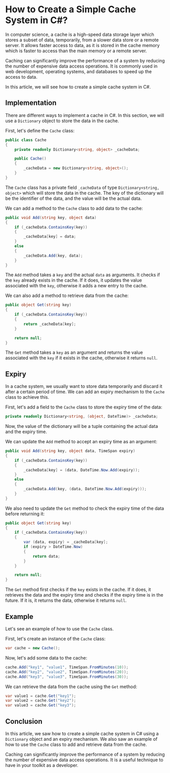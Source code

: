# How to Create a Simple Cache System in C#?

In computer science, a cache is a high-speed data storage layer which stores a subset of data, temporarily, from a slower data store or a remote server. It allows faster access to data, as it is stored in the cache memory which is faster to access than the main memory or a remote server.

Caching can significantly improve the performance of a system by reducing the number of expensive data access operations. It is commonly used in web development, operating systems, and databases to speed up the access to data.

In this article, we will see how to create a simple cache system in C#.

## **Implementation**

There are different ways to implement a cache in C#. In this section, we will use a `Dictionary` object to store the data in the cache.

First, let's define the `Cache` class:

```csharp
public class Cache
{
    private readonly Dictionary<string, object> _cacheData;

    public Cache()
    {
        _cacheData = new Dictionary<string, object>();
    }
}
```

The `Cache` class has a private field `_cacheData` of type `Dictionary<string, object>` which will store the data in the cache. The key of the dictionary will be the identifier of the data, and the value will be the actual data.

We can add a method to the `Cache` class to add data to the cache:

```csharp
public void Add(string key, object data)
{
    if (_cacheData.ContainsKey(key))
    {
        _cacheData[key] = data;
    }
    else
    {
        _cacheData.Add(key, data);
    }
}
```

The `Add` method takes a `key` and the actual `data` as arguments. It checks if the `key` already exists in the cache. If it does, it updates the value associated with the `key`, otherwise it adds a new entry to the cache.

We can also add a method to retrieve data from the cache:

```csharp
public object Get(string key)
{
    if (_cacheData.ContainsKey(key))
    {
        return _cacheData[key];
    }

    return null;
}
```

The `Get` method takes a `key` as an argument and returns the value associated with the `key` if it exists in the cache, otherwise it returns `null`.

## **Expiry**

In a cache system, we usually want to store data temporarily and discard it after a certain period of time. We can add an expiry mechanism to the `Cache` class to achieve this.

First, let's add a field to the `Cache` class to store the expiry time of the data:

```csharp
private readonly Dictionary<string, (object, DateTime)> _cacheData;
```

Now, the value of the dictionary will be a tuple containing the actual data and the expiry time.

We can update the `Add` method to accept an expiry time as an argument:

```csharp
public void Add(string key, object data, TimeSpan expiry)
{
    if (_cacheData.ContainsKey(key))
    {
        _cacheData[key] = (data, DateTime.Now.Add(expiry));
    }
    else
    {
        _cacheData.Add(key, (data, DateTime.Now.Add(expiry)));
    }
}
```

We also need to update the `Get` method to check the expiry time of the data before returning it:

```csharp
public object Get(string key)
{
    if (_cacheData.ContainsKey(key))
    {
        var (data, expiry) = _cacheData[key];
        if (expiry > DateTime.Now)
        {
            return data;
        }
    }

    return null;
}
```

The `Get` method first checks if the `key` exists in the cache. If it does, it retrieves the data and the expiry time and checks if the expiry time is in the future. If it is, it returns the data, otherwise it returns `null`.

## **Example**

Let's see an example of how to use the `Cache` class.

First, let's create an instance of the `Cache` class:

```csharp
var cache = new Cache();
```

Now, let's add some data to the cache:

```csharp
cache.Add("key1", "value1", TimeSpan.FromMinutes(10));
cache.Add("key2", "value2", TimeSpan.FromMinutes(20));
cache.Add("key3", "value3", TimeSpan.FromMinutes(30));
```

We can retrieve the data from the cache using the `Get` method:

```csharp
var value1 = cache.Get("key1");
var value2 = cache.Get("key2");
var value3 = cache.Get("key3");
```

## **Conclusion**

In this article, we saw how to create a simple cache system in C# using a `Dictionary` object and an expiry mechanism. We also saw an example of how to use the `Cache` class to add and retrieve data from the cache.

Caching can significantly improve the performance of a system by reducing the number of expensive data access operations. It is a useful technique to have in your toolkit as a developer.